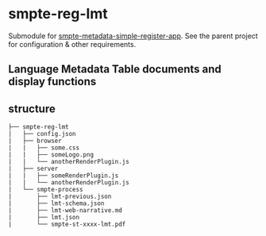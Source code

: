 # smpte-reg-lmt

Submodule for [smpte-metadata-simple-register-app]. See the parent project
for configuration & other requirements.

## Language Metadata Table documents and display functions

## structure

```text
├── smpte-reg-lmt
|   ├── config.json
|   ├── browser
|   |   ├── some.css
|   |   ├── someLogo.png
|   |   └── anotherRenderPlugin.js
|   ├── server
|   |   ├── someRenderPlugin.js
|   |   └── anotherRenderPlugin.js
|   └── smpte-process
|       ├── lmt-previous.json
|       ├── lmt-schema.json
|       ├── lmt-web-narrative.md
|       ├── lmt.json
|       └── smpte-st-xxxx-lmt.pdf
```

[smpte-metadata-simple-register-app]: https://github.com/mrmxf/smpte-metadata-simple-register-app